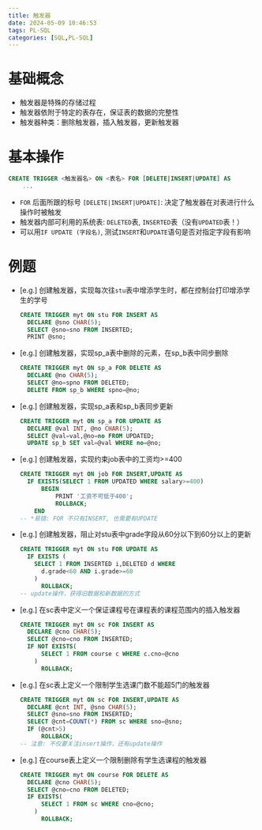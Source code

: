 ```yaml
---
title: 触发器
date: 2024-05-09 10:46:53
tags: PL-SQL
categories: [SQL,PL-SQL]
---
```


# 基础概念
- 触发器是特殊的存储过程
- 触发器依附于特定的表存在，保证表的数据的完整性
- 触发器种类：删除触发器，插入触发器，更新触发器
<!-- more -->



# 基本操作

```sql
CREATE TRIGGER <触发器名> ON <表名> FOR [DELETE|INSERT|UPDATE] AS
	...
```
- `FOR` 后面所跟的标号 `[DELETE|INSERT|UPDATE]`: 决定了触发器在对表进行什么操作时被触发
- 触发器内部可利用的系统表: `DELETED`表, `INSERTED`表（没有`UPDATED`表！）
- 可以用`IF UPDATE (字段名)`, 测试`INSERT`和`UPDATE`语句是否对指定字段有影响



# 例题

- [e.g.] 创建触发器，实现每次往`stu`表中增添学生时，都在控制台打印增添学生的学号

  ```sql
  CREATE TRIGGER myt ON stu FOR INSERT AS
  	DECLARE @sno CHAR(5);
  	SELECT @sno=sno FROM INSERTED;
  	PRINT @sno;
  ```

- [e.g.] 创建触发器，实现sp_a表中删除的元素，在sp_b表中同步删除

  ```sql
  CREATE TRIGGER myt ON sp_a FOR DELETE AS
  	DECLARE @no CHAR(5);
  	SELECT @no=spno FROM DELETED;
  	DELETE FROM sp_b WHERE spno=@no;
  ```

- [e.g.] 创建触发器，实现sp_a表和sp_b表同步更新

  ```sql
  CREATE TRIGGER myt ON sp_a FOR UPDATE AS
  	DECLARE @val INT, @no CHAR(5);
  	SELECT @val=val,@no=no FROM UPDATED;
  	UPDATE sp_b SET val=@val WHERE no=@no;
  ```

- [e.g.] 创建触发器，实现约束job表中的工资均>=400

  ```sql
  CREATE TRIGGER myt ON job FOR INSERT,UPDATE AS
  	IF EXISTS(SELECT 1 FROM UPDATED WHERE salary>=400)
  		BEGIN
  			PRINT '工资不可低于400';
  			ROLLBACK;
      END
  -- *易错: FOR 不只有INSERT, 也需要有UPDATE
  ```

- [e.g.] 创建触发器，阻止对stu表中grade字段从60分以下到60分以上的更新

  ```sql
  CREATE TRIGGER myt ON stu FOR UPDATE AS
  	IF EXISTS (
      SELECT 1 FROM INSERTED i,DELETED d WHERE
        d.grade<60 AND i.grade>=60
      )
        ROLLBACK;
  -- update操作，获得旧数据和新数据的方式
  ```

- [e.g.] 在sc表中定义一个保证课程号在课程表的课程范围内的插入触发器

  ```sql
  CREATE TRIGGER myt ON sc FOR INSERT AS
  	DECLARE @cno CHAR(5);
  	SELECT @cno=cno FROM INSERTED;
  	IF NOT EXISTS(
      	SELECT 1 FROM course c WHERE c.cno=@cno
      )
        ROLLBACK;
  ```

- [e.g.] 在sc表上定义一个限制学生选课门数不能超5门的触发器

  ```sql
  CREATE TRIGGER myt ON sc FOR INSERT,UPDATE AS
  	DECLARE @cnt INT, @sno CHAR(5);
  	SELECT @sno=sno FROM INSERTED;
  	SELECT @cnt=COUNT(*) FROM sc WHERE sno=@sno;
  	IF (@cnt>5)
  		ROLLBACK;
  -- 注意: 不仅要关注insert操作，还有update操作
  ```

- [e.g.] 在course表上定义一个限制删除有学生选课程的触发器

  ```sql
  CREATE TRIGGER myt ON course FOR DELETE AS
  	DECLARE @cno CHAR(5);
  	SELECT @cno=cno FROM DELETED;
  	IF EXISTS(
      	SELECT 1 FROM sc WHERE cno=@cno;
      )
        ROLLBACK;
  ```

  

